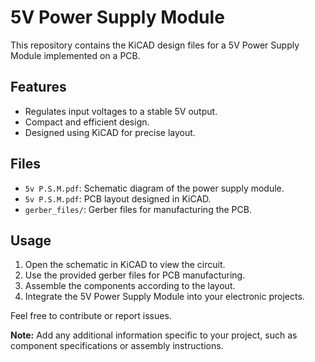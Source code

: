 # 5V Power Supply Module

This repository contains the KiCAD design files for a 5V Power Supply Module implemented on a PCB.

## Features
- Regulates input voltages to a stable 5V output.
- Compact and efficient design.
- Designed using KiCAD for precise layout.

## Files
- `5v P.S.M.pdf`: Schematic diagram of the power supply module.
- `5v P.S.M.pdf`: PCB layout designed in KiCAD.
- `gerber_files/`: Gerber files for manufacturing the PCB.

## Usage
1. Open the schematic in KiCAD to view the circuit.
2. Use the provided gerber files for PCB manufacturing.
3. Assemble the components according to the layout.
4. Integrate the 5V Power Supply Module into your electronic projects.

Feel free to contribute or report issues.

**Note:** Add any additional information specific to your project, such as component specifications or assembly instructions.
